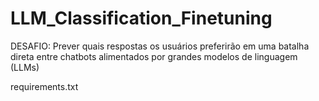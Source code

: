 # LLM_Classification_Finetuning
DESAFIO: Prever quais respostas os usuários preferirão em uma batalha direta entre chatbots alimentados por grandes modelos de linguagem (LLMs)


requirements.txt
